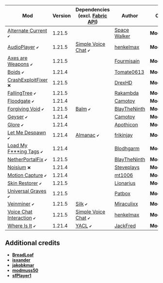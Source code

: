 | Mod | Version | Dependencies (excl. [Fabric API][url-fabric-api]) | Author | CDN |
|-----|-------- |--------------|--------|-----|
| [Alternate Current][url-alternate-current] `✔️` | 1.21.5 | | [Space Walker][url-space-walker] | __Modrinth__ |
| [AudioPlayer][url-audio-player] `✔️` | 1.21.5 | [Simple Voice Chat][url-simple-voice-chat] `✔️` | [henkelmax][url-henkelmax] | __Modrinth__ |
| [Axes are Weapons][url-axes-are-weapons] `✔️` | 1.21.5 | | [Fourmisain][url-fourmisain] | __Modrinth__ |
| [Boids][url-boids] `✔️` | 1.21.4 | | [Tomate0613][url-tomate0613] | __Modrinth__ |
| [CrashExploitFixer][url-crash-exploit-fixer] `❌` | 1.21.5 | | [DrexHD][url-drexhd] | __Modrinth__ |
| [FallingTree][url-falling-tree] `✔️` | 1.21.5 | | [Rakambda][url-rakambda] | __Modrinth__ |
| [Floodgate][url-floodgate] `✔️` | 1.21.4 | | [Camotoy][url-camotoy] | __Modrinth__ |
| [Forgiving Void][url-forgiving-void] `✔️` | 1.21.5 | [Balm][url-balm] `✔️` | [BlayTheNinth][url-blaytheninth] | __Modrinth__ |
| [Geyser][url-geyser] `✔️` | 1.21.4 | | [Camotoy][url-camotoy] | __Modrinth__ |
| [Glore][url-glore] `✔️` | 1.21.4 | | [Apothicon][url-apothicon] | __Modrinth__ |
| [Let Me Despawn][url-let-me-despawn] `✔️` | 1.21.4 | [Almanac][url-almanac] `✔️` | [frikinjay][url-frikinjay] | __Modrinth__ |
| [Load My F***ing Tags][url-load-my-fucking-tags] `✔️` | 1.21.4 | | [Blodhgarm][url-blodhgarm] | __Modrinth__ |
| [NetherPortalFix][url-nether-portal-fix] `✔️` | 1.21.5 | | [BlayTheNinth][url-blayTheNinth] | __Modrinth__ |
| [Noisium][url-noisium] `❌` | 1.21.4 | | [Steveplays][url-steveplays] | __Modrinth__ |
| [Motion Capture][url-motion-capture] `✔️` | 1.21.4 | | [mt1006][url-mt1006] | __Modrinth__ |
| [Skin Restorer][url-skin-restorer] `✔️` | 1.21.5 | | [Lionarius][url-lionarius] | __Modrinth__ |
| [Universal Graves][url-universal-graves] `✔️` | 1.21.5 | | [Patbox][url-patbox] | __Modrinth__ |
| [Veinminer][url-veinminer] `✔️` | 1.21.5 | [Silk][url-silk] `✔️` | [Miraculixx][url-miraculixx] | __Modrinth__ |
| [Voice Chat Interaction][url-voice-chat-interaction] `✔️` | 1.21.5 | [Simple Voice Chat][url-simple-voice-chat] `✔️` | [henkelmax][url-henkelmax] | __Modrinth__ |
| [Where Is It][url-where-is-it] `✔️` | 1.21.4 | [YACL][url-yacl] `✔️` | [JackFred][url-jackfred] | __Modrinth__ |

## Additional credits
- [__BreadLoaf__][url-breadloaf]
- [__isxander__][url-isxander]
- [__jakobkmar__][url-jakobkmar]
- [__modmuss50__][url-modmuss50]
- [__sfPlayer1__][url-sfplayer1]

<!-- loaders -->
[url-fabric]: <https://maven.fabricmc.net/net/fabricmc/fabric-installer/1.0.1/fabric-installer-1.0.1.jar>
<!-- authors -->
[url-apothicon]: <https://modrinth.com/user/Apothicon>
[url-blaytheninth]: <https://modrinth.com/user/BlayTheNinth>
[url-blodhgarm]: <https://modrinth.com/user/Blodhgarm>
[url-breadloaf]: <https://modrinth.com/user/BreadLoaf>
[url-camotoy]: <https://modrinth.com/user/Camotoy>
[url-drexhd]: <https://modrinth.com/user/DrexHD>
[url-fourmisain]: <https://modrinth.com/user/Fourmisain>
[url-frikinjay]: <https://modrinth.com/user/frikinjay>
[url-henkelmax]: <https://modrinth.com/user/henkelmax>
[url-isxander]: <https://modrinth.com/user/isxander>
[url-jackfred]: <https://modrinth.com/user/JackFred>
[url-jakobkmar]: <https://modrinth.com/user/jakobkmar>
[url-lionarius]: <https://modrinth.com/user/Lionarius>
[url-miraculixx]: <https://modrinth.com/user/Miraculixx>
[url-mt1006]: <https://modrinth.com/user/mt1006>
[url-modmuss50]: <https://modrinth.com/user/modmuss50>
[url-patbox]: <https://modrinth.com/user/Patbox>
[url-rakambda]: <https://modrinth.com/user/Rakambda>
[url-sfplayer1]: <https://modrinth.com/user/sfPlayer1>
[url-space-walker]: <https://modrinth.com/user/Space%20Walker>
[url-steveplays]: <https://modrinth.com/user/Steveplays>
[url-tomate0613]: <https://modrinth.com/user/Tomate0613>
<!-- mods -->
[url-almanac]: <https://cdn.modrinth.com/data/Gi02250Z/versions/inGMPti6/Almanac-1.21.3-fabric-1.4.4.jar>
[url-alternate-current]: <https://cdn.modrinth.com/data/r0v8vy1s/versions/eTNKfjl1/alternate-current-mc1.21.5-1.9.0.jar>
[url-audio-player]: <https://cdn.modrinth.com/data/SRlzjEBS/versions/gJYpGwtr/audioplayer-fabric-1.21.5-1.13.2.jar>
[url-axes-are-weapons]: <https://cdn.modrinth.com/data/1jvt7RTc/versions/IgfXr6Py/AxesAreWeapons-1.9.4-fabric-1.21.5.jar>
[url-balm]: <https://cdn.modrinth.com/data/MBAkmtvl/versions/JwhBL8Nb/balm-fabric-1.21.5-21.5.8.jar>
[url-boids]: <https://cdn.modrinth.com/data/2OckSy74/versions/aiZEd0aD/Boids-1.2.3.jar>
[url-crash-exploit-fixer]: <https://cdn.modrinth.com/data/Z5GdSH3X/versions/dqRkbGHB/crashexploitfixer-fabric-1.1.0%2B1.21.jar>
[url-fabric-api]: <https://cdn.modrinth.com/data/P7dR8mSH/versions/rYSz5dRU/fabric-api-0.119.6%2B1.21.5.jar>
[url-falling-tree]: <https://cdn.modrinth.com/data/Fb4jn8m6/versions/enSGEWts/FallingTree-1.21.5-1.21.5.2.jar>
[url-floodgate]: <https://cdn.modrinth.com/data/bWrNNfkb/versions/nyg969vQ/Floodgate-Fabric-2.2.4-b43.jar>
[url-forgiving-void]: <https://cdn.modrinth.com/data/1vkzEZjE/versions/NFqUHmjA/forgivingvoid-fabric-1.21.5-21.5.1.jar>
[url-geyser]: <https://cdn.modrinth.com/data/wKkoqHrH/versions/6RjRB9Ew/geyser-fabric-Geyser-Fabric-2.6.2-b793.jar>
[url-glore]: <https://cdn.modrinth.com/data/bqmWbUVO/versions/PiDN4198/glore-1.20.3-1.4.2.jar>
[url-let-me-despawn]: <https://cdn.modrinth.com/data/vE2FN5qn/versions/Wb7jqi55/letmedespawn-1.21.x-fabric-1.5.0.jar>
[url-load-my-fucking-tags]: <https://cdn.modrinth.com/data/67kVxsaO/versions/jEDKD9YH/lmft-1.1.0%2B1.21.4-fabric.jar>
[url-nether-portal-fix]: <https://cdn.modrinth.com/data/nPZr02ET/versions/3xwbxqcv/netherportalfix-fabric-1.21.5-21.5.1.jar>
[url-noisium]: <https://cdn.modrinth.com/data/KuNKN7d2/versions/9NHdQfkN/noisium-fabric-2.5.0%2Bmc1.21.4.jar>
[url-motion-capture]: <https://cdn.modrinth.com/data/gWu44BYU/versions/uHGyuyZr/Mocap-FABRIC-1.21.4-1.3.9.jar>
[url-silk]: <https://cdn.modrinth.com/data/aTaCgKLW/versions/mIi7Urva/silk-all-1.11.1.jar>
[url-simple-voice-chat]: <https://cdn.modrinth.com/data/9eGKb6K1/versions/8NDcr1mc/voicechat-fabric-1.21.5-2.5.28.jar>
[url-skin-restorer]: <https://cdn.modrinth.com/data/ghrZDhGW/versions/KXaMmwFV/skinrestorer-2.3.0%2B1.21.5-fabric.jar>
[url-universal-graves]: <https://cdn.modrinth.com/data/yn9u3ypm/versions/ejJjBZIM/graves-3.7.1%2B1.21.5.jar>
[url-veinminer]: <https://cdn.modrinth.com/data/OhduvhIc/versions/ZYmGThcD/veinminer-fabric-2.4.1.jar>
[url-voice-chat-interaction]: <https://cdn.modrinth.com/data/qsSP2ZZ0/versions/FjQl1BYe/vcinteraction-fabric-1.21.5-1.0.8.jar>
[url-where-is-it]: <https://cdn.modrinth.com/data/FCTyEqkn/versions/K6qcgGyq/whereisit-2.6.4%2B1.21.2.jar>
[url-yacl]: <https://cdn.modrinth.com/data/1eAoo2KR/versions/5yBEzonb/yet_another_config_lib_v3-3.6.6%2B1.21.5-fabric.jar>
